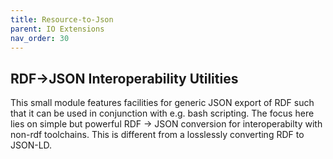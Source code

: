 ```yaml
---
title: Resource-to-Json
parent: IO Extensions
nav_order: 30
---
```


## RDF->JSON Interoperability Utilities

This small module features facilities for generic JSON export of RDF such that it can be used in conjunction with e.g. bash scripting.
The focus here lies on simple but powerful RDF -> JSON conversion for interoperabilty with non-rdf toolchains.
This is different from a losslessly converting RDF to JSON-LD.



